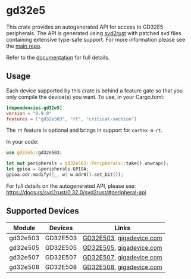 # gd32e5
This crate provides an autogenerated API for access to GD32E5 peripherals.
The API is generated using [svd2rust] with patched svd files containing
extensive type-safe support. For more information please see the [main repo].

Refer to the [documentation] for full details.

[svd2rust]: https://github.com/japaric/svd2rust
[main repo]: https://github.com/gd32-rust/gd32-rs
[documentation]: https://docs.rs/gd32e5/latest/gd32e5/

## Usage
Each device supported by this crate is behind a feature gate so that you only
compile the device(s) you want. To use, in your Cargo.toml:

```toml
[dependencies.gd32e5]
version = "0.9.0"
features = ["gd32e503", "rt", "critical-section"]
```

The `rt` feature is optional and brings in support for `cortex-m-rt`.

In your code:

```rust
use gd32e5::gd32e503;

let mut peripherals = gd32e503::Peripherals::take().unwrap();
let gpioa = &peripherals.GPIOA;
gpioa.odr.modify(|_, w| w.odr0().set_bit());
```

For full details on the autogenerated API, please see:
https://docs.rs/svd2rust/0.32.0/svd2rust/#peripheral-api

## Supported Devices

| Module | Devices | Links |
|:------:|:-------:|:-----:|
| gd32e503 | GD32E503 | [GD32E503](https://www.gd32mcu.com/download/down/document_id/249/path_type/1), [gigadevice.com](https://www.gigadevice.com/products/microcontrollers/gd32/arm-cortex-m33/high-performance-line/) |
| gd32e505 | GD32E505 | [GD32E505](https://www.gd32mcu.com/download/down/document_id/249/path_type/1), [gigadevice.com](https://www.gigadevice.com/products/microcontrollers/gd32/arm-cortex-m33/high-performance-line/) |
| gd32e507 | GD32E507 | [GD32E507](https://www.gd32mcu.com/download/down/document_id/249/path_type/1), [gigadevice.com](https://www.gigadevice.com/products/microcontrollers/gd32/arm-cortex-m33/high-performance-line/) |
| gd32e508 | GD32E508 | [GD32E508](https://www.gd32mcu.com/download/down/document_id/249/path_type/1), [gigadevice.com](https://www.gigadevice.com/products/microcontrollers/gd32/arm-cortex-m33/high-performance-line/) |
